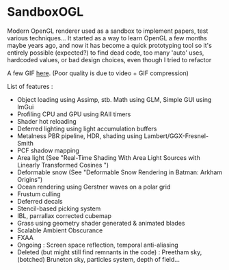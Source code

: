 # SandboxOGL

Modern OpenGL renderer used as a sandbox to implement papers, test various techniques… It started as a way to learn OpenGL a few months maybe years ago, and now it has become a quick prototyping tool so it's entirely possible (expected?) to find dead code, too many 'auto' uses, hardcoded values, or bad design choices, even though I tried to refactor

A few GIF [here](https://mehdins.wordpress.com/portfolio0/). (Poor quality is due to video + GIF compression)

List of features : 
- Object loading using Assimp, stb. Math using GLM, Simple GUI using ImGui
- Profiling CPU and GPU using RAII timers
- Shader hot reloading
- Deferred lighting using light accumulation buffers
- Metalness PBR pipeline, HDR, shading using Lambert/GGX-Fresnel-Smith
- PCF shadow mapping
- Area light (See "Real-Time Shading With Area Light Sources with Linearly Transformed Cosines ") 
- Deformable snow (See "Deformable Snow Rendering in Batman: Arkham Origins")
- Ocean rendering using Gerstner waves on a polar grid
- Frustum culling
- Deferred decals
- Stencil-based picking system
- IBL, parrallax corrected cubemap
- Grass using geometry shader generated & animated blades
- Scalable Ambient Obscurance
- FXAA
- Ongoing : Screen space reflection, temporal anti-aliasing
- Deleted (but might still find remnants in the code) : Preetham sky, (botched) Bruneton sky, particles system, depth of field...
